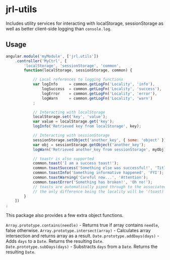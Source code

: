 # jrl-utils

Includes utility services for interacting with localStorage, sessionStorage as well as better client-side logging than `console.log`. 

## Usage

```javascript
angular.module('myModule', ['jrl.utils'])
    .controller('MyCtrl', [
        'localStorage', 'sessionStorage', 'common',
        function(localStorage, sessionStorage, common) {

            // Local references to logging functions
            var logInfo     = common.getLogFn('Locality', 'info'),
                logSuccess  = common.getLogFn('Locality', 'success'),
                logError    = common.getLogFn('Locality', 'error'),
                logWarn     = common.getLogFn('Locality', 'warn')
            ;

            // Interacting with localStorage
            localStorage.set('key', 'value');
            var value = localStorage.get('key');
            logInfo('Retrieved key from localStorage', key);

            // Interacting with sessionStorage
            sessionStorage.setObject('another_key', { some: 'object' });
            var obj = sessionStorage.getObject('another_key');
            logWarn('Retrieved another_key from sessionStorage', myObj);

            // toastr is also supported
            common.toast('I am a success toast!');
            common.toastSuccess('Something else was successful!', 'Titles Sometimes Help');
            common.toastInfo('Something informative happened', 'FYI');
            common.toastWarning('Careful now...', 'Attention');
            common.toastError('Something has broken!', 'Oh no!');
            // toasts are automatically piped through to the associated log function,
            // the only difference being the locality will be '(toast)'
        }
    ])
;
```

This package also provides a few extra object functions.

`Array.prototype.contains(needle)`  - Returns true if array contains `needle`, false otherwise.
`Array.prototype.intersect(array)`  - Calculates array intersection and returns array as a result.
`Date.prototype.addDays(days)`      - Adds `days` to a `Date`. Returns the resulting `Date`.
`Date.prototype.subDays(days)`      - Substracts `days` from a `Date`. Returns the resulting `Date`.